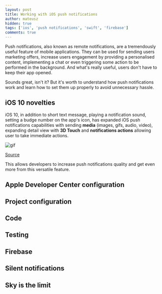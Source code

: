 ```yaml
---
layout: post
title: Working with iOS push notifications
author: mateusz
hidden: true
tags: ['ios', 'push notifications', 'swift', 'firebase']
comments: true
---
```


Push notifications, also known as remote notifications, are a tremendously useful feature of mobile applications. They can be used for sending users marketing offers, increase users engagement by providing a personalised content, implementing a chat or even triggering some action to be performed in the background. And what's really useful, users don't have to keep their app opened.

Sounds great, isn't it? But it's worth to understand how push notifications work and learn how to set them up properly to avoid unnecessary hassle.

## iOS 10 novelties

iOS 10, in addition to short text message, playing a notification sound, setting a budge number on the app's icon, has expanded iOS push notifications capabilities with sending **media** (images, gifs, audio, video), expanding detail view with **3D Touch** and **notifications actions** allowing user to take immediate actions.

![gif](https://blog.pusher.com/wp-content/uploads/2016/09/video-attachment.gif)

[Source](https://blog.pusher.com/how-to-send-ios-10-notifications-using-the-push-notifications-api)

This allows developers to increase push notifications quality and get even more from this versatile feature.

## Apple Developer Center configuration

## Project configuration

## Code

## Testing

## Firebase

## Silent notifications

## Sky is the limit
